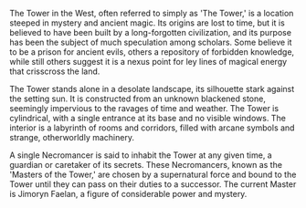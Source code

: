 The Tower in the West, often referred to simply as 'The Tower,' is a location steeped in mystery and ancient magic. Its origins are lost to time, but it is believed to have been built by a long-forgotten civilization, and its purpose has been the subject of much speculation among scholars. Some believe it to be a prison for ancient evils, others a repository of forbidden knowledge, while still others suggest it is a nexus point for ley lines of magical energy that crisscross the land.

The Tower stands alone in a desolate landscape, its silhouette stark against the setting sun. It is constructed from an unknown blackened stone, seemingly impervious to the ravages of time and weather. The Tower is cylindrical, with a single entrance at its base and no visible windows. The interior is a labyrinth of rooms and corridors, filled with arcane symbols and strange, otherworldly machinery.

A single Necromancer is said to inhabit the Tower at any given time, a guardian or caretaker of its secrets. These Necromancers, known as the 'Masters of the Tower,' are chosen by a supernatural force and bound to the Tower until they can pass on their duties to a successor. The current Master is Jimoryn Faelan, a figure of considerable power and mystery.

